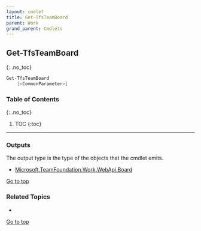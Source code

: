 ```yaml
---
layout: cmdlet
title: Get-TfsTeamBoard
parent: Work
grand_parent: Cmdlets
---
```

## Get-TfsTeamBoard
{: .no_toc}



```powershell
Get-TfsTeamBoard
    [<CommonParameter>]

```

### Table of Contents
{: .no_toc}

1. TOC
{:toc}

-----

### Outputs

The output type is the type of the objects that the cmdlet emits.

* [Microsoft.TeamFoundation.Work.WebApi.Board](https://docs.microsoft.com/en-us/dotnet/api/Microsoft.TeamFoundation.Work.WebApi.Board)

[Go to top](#get-tfsteamboard)

### Related Topics

* 


[Go to top](#get-tfsteamboard)

